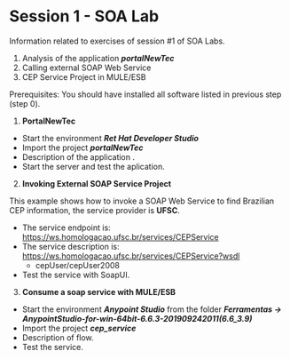 # Session 1 - SOA Lab

Information related to exercises of session #1 of SOA Labs.

1. Analysis of the application _**portalNewTec**_
2. Calling external SOAP Web Service
3. CEP Service Project in MULE/ESB

Prerequisites:
    You should have installed all software listed in previous step (step 0).

1. **PortalNewTec**
- Start the environment _**Ret Hat Developer Studio**_
- Import the project _**portalNewTec**_
- Description of the application .
- Start the server and test the aplication.
    
2. **Invoking External SOAP Service Project**

This example shows how to invoke a SOAP Web Service to find Brazilian CEP information, the service provider is **UFSC**.

- The service endpoint is:
https://ws.homologacao.ufsc.br/services/CEPService
- The service description is:
https://ws.homologacao.ufsc.br/services/CEPService?wsdl
    - cepUser/cepUser2008
- Test the service with SoapUI.

3. **Consume a soap service with MULE/ESB**
- Start the environment _**Anypoint Studio**_ from the folder _**Ferramentas -> AnypointStudio-for-win-64bit-6.6.3-201909242011(6.6_3.9)**_
- Import the project _**cep_service**_
- Description of flow.
- Test the service.

